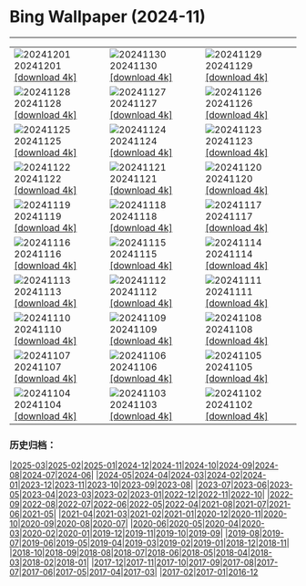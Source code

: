 # Bing Wallpaper (2024-11)
**************

<table><tr><td><img class="wallpaper" src="https://www.bing.com/th?id=OHR.KilchurnAutumn_FR-CA4166920204_1920x1080.jpg" alt="20241201"> 20241201 <a class="wallpaper_link" href="https://www.bing.com/th?id=OHR.KilchurnAutumn_FR-CA4166920204_UHD.jpg">[download 4k]</a></td><td><img class="wallpaper" src="https://www.bing.com/th?id=OHR.MtStMichel_FR-CA3710121218_1920x1080.jpg" alt="20241130"> 20241130 <a class="wallpaper_link" href="https://www.bing.com/th?id=OHR.MtStMichel_FR-CA3710121218_UHD.jpg">[download 4k]</a></td><td><img class="wallpaper" src="https://www.bing.com/th?id=OHR.AssiniboineTS_FR-CA9587536433_1920x1080.jpg" alt="20241129"> 20241129 <a class="wallpaper_link" href="https://www.bing.com/th?id=OHR.AssiniboineTS_FR-CA9587536433_UHD.jpg">[download 4k]</a></td></tr><tr><td><img class="wallpaper" src="https://www.bing.com/th?id=OHR.SemoisRiver_FR-CA9191574002_1920x1080.jpg" alt="20241128"> 20241128 <a class="wallpaper_link" href="https://www.bing.com/th?id=OHR.SemoisRiver_FR-CA9191574002_UHD.jpg">[download 4k]</a></td><td><img class="wallpaper" src="https://www.bing.com/th?id=OHR.TrulliGrove_FR-CA8975860465_1920x1080.jpg" alt="20241127"> 20241127 <a class="wallpaper_link" href="https://www.bing.com/th?id=OHR.TrulliGrove_FR-CA8975860465_UHD.jpg">[download 4k]</a></td><td><img class="wallpaper" src="https://www.bing.com/th?id=OHR.AmboseliGiraffes_FR-CA7584281914_1920x1080.jpg" alt="20241126"> 20241126 <a class="wallpaper_link" href="https://www.bing.com/th?id=OHR.AmboseliGiraffes_FR-CA7584281914_UHD.jpg">[download 4k]</a></td></tr><tr><td><img class="wallpaper" src="https://www.bing.com/th?id=OHR.SonomaCoast_FR-CA8588689365_1920x1080.jpg" alt="20241125"> 20241125 <a class="wallpaper_link" href="https://www.bing.com/th?id=OHR.SonomaCoast_FR-CA8588689365_UHD.jpg">[download 4k]</a></td><td><img class="wallpaper" src="https://www.bing.com/th?id=OHR.FibonacciAloe_FR-CA8173645848_1920x1080.jpg" alt="20241124"> 20241124 <a class="wallpaper_link" href="https://www.bing.com/th?id=OHR.FibonacciAloe_FR-CA8173645848_UHD.jpg">[download 4k]</a></td><td><img class="wallpaper" src="https://www.bing.com/th?id=OHR.ZafraCastle_FR-CA7635985017_1920x1080.jpg" alt="20241123"> 20241123 <a class="wallpaper_link" href="https://www.bing.com/th?id=OHR.ZafraCastle_FR-CA7635985017_UHD.jpg">[download 4k]</a></td></tr><tr><td><img class="wallpaper" src="https://www.bing.com/th?id=OHR.AspenTrees_FR-CA5793421150_1920x1080.jpg" alt="20241122"> 20241122 <a class="wallpaper_link" href="https://www.bing.com/th?id=OHR.AspenTrees_FR-CA5793421150_UHD.jpg">[download 4k]</a></td><td><img class="wallpaper" src="https://www.bing.com/th?id=OHR.BeyondSaype_FR-CA5362056492_1920x1080.jpg" alt="20241121"> 20241121 <a class="wallpaper_link" href="https://www.bing.com/th?id=OHR.BeyondSaype_FR-CA5362056492_UHD.jpg">[download 4k]</a></td><td><img class="wallpaper" src="https://www.bing.com/th?id=OHR.TasmansArch_FR-CA4703673291_1920x1080.jpg" alt="20241120"> 20241120 <a class="wallpaper_link" href="https://www.bing.com/th?id=OHR.TasmansArch_FR-CA4703673291_UHD.jpg">[download 4k]</a></td></tr><tr><td><img class="wallpaper" src="https://www.bing.com/th?id=OHR.PorthcawlLighthouse_FR-CA2947887858_1920x1080.jpg" alt="20241119"> 20241119 <a class="wallpaper_link" href="https://www.bing.com/th?id=OHR.PorthcawlLighthouse_FR-CA2947887858_UHD.jpg">[download 4k]</a></td><td><img class="wallpaper" src="https://www.bing.com/th?id=OHR.RedStag_FR-CA2767952011_1920x1080.jpg" alt="20241118"> 20241118 <a class="wallpaper_link" href="https://www.bing.com/th?id=OHR.RedStag_FR-CA2767952011_UHD.jpg">[download 4k]</a></td><td><img class="wallpaper" src="https://www.bing.com/th?id=OHR.FrieslandNetherlands_FR-CA2531468545_1920x1080.jpg" alt="20241117"> 20241117 <a class="wallpaper_link" href="https://www.bing.com/th?id=OHR.FrieslandNetherlands_FR-CA2531468545_UHD.jpg">[download 4k]</a></td></tr><tr><td><img class="wallpaper" src="https://www.bing.com/th?id=OHR.YiPengLanterns_FR-CA2324998357_1920x1080.jpg" alt="20241116"> 20241116 <a class="wallpaper_link" href="https://www.bing.com/th?id=OHR.YiPengLanterns_FR-CA2324998357_UHD.jpg">[download 4k]</a></td><td><img class="wallpaper" src="https://www.bing.com/th?id=OHR.ManarolaItaly_FR-CA2770338170_1920x1080.jpg" alt="20241115"> 20241115 <a class="wallpaper_link" href="https://www.bing.com/th?id=OHR.ManarolaItaly_FR-CA2770338170_UHD.jpg">[download 4k]</a></td><td><img class="wallpaper" src="https://www.bing.com/th?id=OHR.KelpForest_FR-CA2577806446_1920x1080.jpg" alt="20241114"> 20241114 <a class="wallpaper_link" href="https://www.bing.com/th?id=OHR.KelpForest_FR-CA2577806446_UHD.jpg">[download 4k]</a></td></tr><tr><td><img class="wallpaper" src="https://www.bing.com/th?id=OHR.CoveArch_FR-CA2004655005_1920x1080.jpg" alt="20241113"> 20241113 <a class="wallpaper_link" href="https://www.bing.com/th?id=OHR.CoveArch_FR-CA2004655005_UHD.jpg">[download 4k]</a></td><td><img class="wallpaper" src="https://www.bing.com/th?id=OHR.Banff24_FR-CA1813240291_1920x1080.jpg" alt="20241112"> 20241112 <a class="wallpaper_link" href="https://www.bing.com/th?id=OHR.Banff24_FR-CA1813240291_UHD.jpg">[download 4k]</a></td><td><img class="wallpaper" src="https://www.bing.com/th?id=OHR.YucatanFlamingos_FR-CA1216205304_1920x1080.jpg" alt="20241111"> 20241111 <a class="wallpaper_link" href="https://www.bing.com/th?id=OHR.YucatanFlamingos_FR-CA1216205304_UHD.jpg">[download 4k]</a></td></tr><tr><td><img class="wallpaper" src="https://www.bing.com/th?id=OHR.MoroccoMilkyWay_FR-CA0944585809_1920x1080.jpg" alt="20241110"> 20241110 <a class="wallpaper_link" href="https://www.bing.com/th?id=OHR.MoroccoMilkyWay_FR-CA0944585809_UHD.jpg">[download 4k]</a></td><td><img class="wallpaper" src="https://www.bing.com/th?id=OHR.GlacialRivers_FR-CA0752665612_1920x1080.jpg" alt="20241109"> 20241109 <a class="wallpaper_link" href="https://www.bing.com/th?id=OHR.GlacialRivers_FR-CA0752665612_UHD.jpg">[download 4k]</a></td><td><img class="wallpaper" src="https://www.bing.com/th?id=OHR.CanadaWolves_FR-CA0494556833_1920x1080.jpg" alt="20241108"> 20241108 <a class="wallpaper_link" href="https://www.bing.com/th?id=OHR.CanadaWolves_FR-CA0494556833_UHD.jpg">[download 4k]</a></td></tr><tr><td><img class="wallpaper" src="https://www.bing.com/th?id=OHR.ShiShiBeach_FR-CA9456455618_1920x1080.jpg" alt="20241107"> 20241107 <a class="wallpaper_link" href="https://www.bing.com/th?id=OHR.ShiShiBeach_FR-CA9456455618_UHD.jpg">[download 4k]</a></td><td><img class="wallpaper" src="https://www.bing.com/th?id=OHR.LencoisMaranhao_FR-CA9225991831_1920x1080.jpg" alt="20241106"> 20241106 <a class="wallpaper_link" href="https://www.bing.com/th?id=OHR.LencoisMaranhao_FR-CA9225991831_UHD.jpg">[download 4k]</a></td><td><img class="wallpaper" src="https://www.bing.com/th?id=OHR.CumbriaAutumn_FR-CA8087428882_1920x1080.jpg" alt="20241105"> 20241105 <a class="wallpaper_link" href="https://www.bing.com/th?id=OHR.CumbriaAutumn_FR-CA8087428882_UHD.jpg">[download 4k]</a></td></tr><tr><td><img class="wallpaper" src="https://www.bing.com/th?id=OHR.YucatanBiosphere_FR-CA7861757179_1920x1080.jpg" alt="20241104"> 20241104 <a class="wallpaper_link" href="https://www.bing.com/th?id=OHR.YucatanBiosphere_FR-CA7861757179_UHD.jpg">[download 4k]</a></td><td><img class="wallpaper" src="https://www.bing.com/th?id=OHR.BisonYellowstone_FR-CA7570080999_1920x1080.jpg" alt="20241103"> 20241103 <a class="wallpaper_link" href="https://www.bing.com/th?id=OHR.BisonYellowstone_FR-CA7570080999_UHD.jpg">[download 4k]</a></td><td><img class="wallpaper" src="https://www.bing.com/th?id=OHR.VineyardsBlackForestFall_FR-CA7375208375_1920x1080.jpg" alt="20241102"> 20241102 <a class="wallpaper_link" href="https://www.bing.com/th?id=OHR.VineyardsBlackForestFall_FR-CA7375208375_UHD.jpg">[download 4k]</a></td></tr></table>

### 历史归档：

|[2025-03](/../2025-03/2025-03.md)|[2025-02](/../2025-02/2025-02.md)|[2025-01](/../2025-01/2025-01.md)|[2024-12](/../2024-12/2024-12.md)|[2024-11](/2024-11.md)|[2024-10](/../2024-10/2024-10.md)|[2024-09](/../2024-09/2024-09.md)|[2024-08](/../2024-08/2024-08.md)|[2024-07](/../2024-07/2024-07.md)|[2024-06](/../2024-06/2024-06.md)|
|[2024-05](/../2024-05/2024-05.md)|[2024-04](/../2024-04/2024-04.md)|[2024-03](/../2024-03/2024-03.md)|[2024-02](/../2024-02/2024-02.md)|[2024-01](/../2024-01/2024-01.md)|[2023-12](/../2023-12/2023-12.md)|[2023-11](/../2023-11/2023-11.md)|[2023-10](/../2023-10/2023-10.md)|[2023-09](/../2023-09/2023-09.md)|[2023-08](/../2023-08/2023-08.md)|
|[2023-07](/../2023-07/2023-07.md)|[2023-06](/../2023-06/2023-06.md)|[2023-05](/../2023-05/2023-05.md)|[2023-04](/../2023-04/2023-04.md)|[2023-03](/../2023-03/2023-03.md)|[2023-02](/../2023-02/2023-02.md)|[2023-01](/../2023-01/2023-01.md)|[2022-12](/../2022-12/2022-12.md)|[2022-11](/../2022-11/2022-11.md)|[2022-10](/../2022-10/2022-10.md)|
|[2022-09](/../2022-09/2022-09.md)|[2022-08](/../2022-08/2022-08.md)|[2022-07](/../2022-07/2022-07.md)|[2022-06](/../2022-06/2022-06.md)|[2022-05](/../2022-05/2022-05.md)|[2022-04](/../2022-04/2022-04.md)|[2021-08](/../2021-08/2021-08.md)|[2021-07](/../2021-07/2021-07.md)|[2021-06](/../2021-06/2021-06.md)|[2021-05](/../2021-05/2021-05.md)|
|[2021-04](/../2021-04/2021-04.md)|[2021-03](/../2021-03/2021-03.md)|[2021-02](/../2021-02/2021-02.md)|[2021-01](/../2021-01/2021-01.md)|[2020-12](/../2020-12/2020-12.md)|[2020-11](/../2020-11/2020-11.md)|[2020-10](/../2020-10/2020-10.md)|[2020-09](/../2020-09/2020-09.md)|[2020-08](/../2020-08/2020-08.md)|[2020-07](/../2020-07/2020-07.md)|
|[2020-06](/../2020-06/2020-06.md)|[2020-05](/../2020-05/2020-05.md)|[2020-04](/../2020-04/2020-04.md)|[2020-03](/../2020-03/2020-03.md)|[2020-02](/../2020-02/2020-02.md)|[2020-01](/../2020-01/2020-01.md)|[2019-12](/../2019-12/2019-12.md)|[2019-11](/../2019-11/2019-11.md)|[2019-10](/../2019-10/2019-10.md)|[2019-09](/../2019-09/2019-09.md)|
|[2019-08](/../2019-08/2019-08.md)|[2019-07](/../2019-07/2019-07.md)|[2019-06](/../2019-06/2019-06.md)|[2019-05](/../2019-05/2019-05.md)|[2019-04](/../2019-04/2019-04.md)|[2019-03](/../2019-03/2019-03.md)|[2019-02](/../2019-02/2019-02.md)|[2019-01](/../2019-01/2019-01.md)|[2018-12](/../2018-12/2018-12.md)|[2018-11](/../2018-11/2018-11.md)|
|[2018-10](/../2018-10/2018-10.md)|[2018-09](/../2018-09/2018-09.md)|[2018-08](/../2018-08/2018-08.md)|[2018-07](/../2018-07/2018-07.md)|[2018-06](/../2018-06/2018-06.md)|[2018-05](/../2018-05/2018-05.md)|[2018-04](/../2018-04/2018-04.md)|[2018-03](/../2018-03/2018-03.md)|[2018-02](/../2018-02/2018-02.md)|[2018-01](/../2018-01/2018-01.md)|
|[2017-12](/../2017-12/2017-12.md)|[2017-11](/../2017-11/2017-11.md)|[2017-10](/../2017-10/2017-10.md)|[2017-09](/../2017-09/2017-09.md)|[2017-08](/../2017-08/2017-08.md)|[2017-07](/../2017-07/2017-07.md)|[2017-06](/../2017-06/2017-06.md)|[2017-05](/../2017-05/2017-05.md)|[2017-04](/../2017-04/2017-04.md)|[2017-03](/../2017-03/2017-03.md)|
|[2017-02](/../2017-02/2017-02.md)|[2017-01](/../2017-01/2017-01.md)|[2016-12](/../2016-12/2016-12.md)
